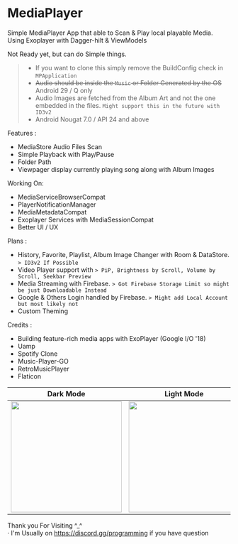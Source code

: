 # MediaPlayer

Simple MediaPlayer App that able to Scan &amp; Play local playable Media. Using Exoplayer with Dagger-hilt &amp; ViewModels

Not Ready yet, but can do Simple things.

> - If you want to clone this simply remove the BuildConfig check in `MPApplication`
> - ~~Audio should be inside the `Music` or Folder Generated by the OS~~ Android 29 / Q only
> - Audio Images are fetched from the Album Art and not the one embedded in the files. `Might support this in the future with ID3v2`
> - Android Nougat 7.0 / API 24 and above

Features :
- MediaStore Audio Files Scan
- Simple Playback with Play/Pause
- Folder Path
- Viewpager display currently playing song along with Album Images

Working On:
- MediaServiceBrowserCompat
- PlayerNotificationManager
- MediaMetadataCompat
- Exoplayer Services with MediaSessionCompat
- Better UI / UX

Plans :
- History, Favorite, Playlist, Album Image Changer with Room & DataStore. `> ID3v2 If Possible`
- Video Player support with                                               `> PiP, Brightness by Scroll, Volume by Scroll, Seekbar Preview`
- Media Streaming with Firebase.                                          `> Got Firebase Storage Limit so might be just Downloadable Instead`
- Google & Others Login handled by Firebase.                              `> Might add Local Account but most likely not `
- Custom Theming

Credits :
- Building feature-rich media apps with ExoPlayer (Google I/O '18)
- Uamp
- Spotify Clone
- Music-Player-GO
- RetroMusicPlayer
- Flaticon

| Dark Mode | Light Mode |
| -------------- | -------------- |
|<img src="https://user-images.githubusercontent.com/94031495/151054755-05079b03-72ff-42e1-873d-cdc70303cd95.png" width="250">|<img src="https://user-images.githubusercontent.com/94031495/151054781-ea9c0a5d-28b8-4865-9024-3a8302161f6d.png" width="250">|

Thank you For Visiting ^_^\
· I'm Usually on https://discord.gg/programming if you have question
